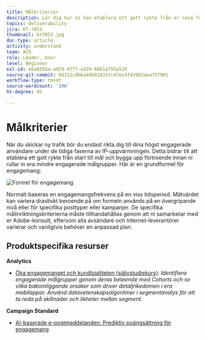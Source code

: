```yaml
---
title: Målkriterier
description: Lär dig hur ni kan etablera ett gott rykte från er resa för att effektivt bygga upp förtroende innan ni kan introducera era era mindre engagerade målgrupper.
topics: Deliverability
jira: KT-7053
thumbnail: kt7053.jpg
doc-type: article
activity: understand
team: ACS
role: Leader, User
level: Beginner
exl-id: e6a855ba-a929-477f-a339-6861a755a529
source-git-commit: 6b312cdbba496818337c97ec4f42962aea757901
workflow-type: tm+mt
source-wordcount: '206'
ht-degree: 4%

---
```


# Målkriterier

När du skickar ny trafik bör du endast rikta dig till dina högst engagerade användare under de tidiga faserna av IP-uppvärmningen. Detta bidrar till att etablera ett gott rykte från start till mål och bygga upp förtroende innan ni rullar in era mindre engagerade målgrupper. Här är en grundformel för engagemang:

![Formel för engagemang](../assets/formula-for-enagement.png)

Normalt baseras en engagemangsfrekvens på en viss tidsperiod. Mätvärdet kan variera drastiskt beroende på om formeln används på en övergripande nivå eller för specifika posttyper eller kampanjer. De specifika målinriktningskriterierna måste tillhandahållas genom att ni samarbetar med er Adobe-konsult, eftersom alla avsändare och Internet-leverantörer varierar och vanligtvis behöver en anpassad plan.

## Produktspecifika resurser

**Analytics** 

* [Öka engagemanget och kundlojaliteten (självstudiekurs)](https://experienceleague.adobe.com/docs/analytics-learn/tutorials/mobile-app-analytics/measuring-mobile-analytics/how-to-increase-engagement-and-retention-rates.html?lang=en#mobile-app-analytics): *Identifiera engagerade målgrupper genom deras beteende med Cohorts och se vilka bakomliggande orsaker som driver detaljrikedomen i era mobilappar. Använd datavetenskapsalgoritmer i segmentanalys för att ta reda på skillnader och likheter mellan segment.*

**Campaign Standard**

* [AI-baserade e-postmeddelanden: Prediktiv poängsättning för engagemang](https://experienceleague.adobe.com/docs/campaign-standard/using/testing-and-sending/preparing-and-testing-messages/predictive.html#predictive-scoring)
